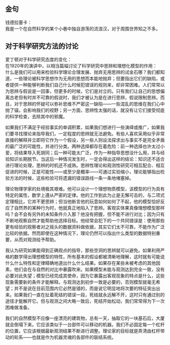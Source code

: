 ## 金句  

钱德拉塞卡：  
我是一个在自然科学的某个小巷中独自游荡的流浪汉，对于周围世界知之不多。


## 对于科学研究方法的讨论

爱丁顿对于科学研究态度的变化：  
在1920年的演讲中，以相当篇幅讨论了科学研究中思辨和理想化模型的作用：  
  什么是我们可以用来检验科学理论合理发展、抛弃无用思辨的试金石哪？我们都知道，一些理论被科学思想作为无用的思想而本能地抛弃；但要指出它们的缺陷，或者提供一种能够判断我们自己什么时候犯错误的规则来，却非常困难。人们常常以为思辨与假说是一回事，但更多的时候，它们是对立的。只有我们让自己的思想偏离古老但有时并不可靠的假说时，我们才被认为是在进行思辨，假说限制思辨。而且，对于思辨的怀疑可以弥补思维不严密这一缺陷——一些混乱的思维在我们心中抛了锚，会影响我们的视野；另一方面，思辨性太强的话，就没有让它们接受彻底的科学检查，去除其中的邪魔。  

  如果我们不满足于经验事实的单调积累，如果我们想进行一些演绎或推广，如果我们要寻找理论来指导我们，一定程度的思辨就无法避免。有些人喜欢采用似乎非常直接的解释并立即将它作为一个假设，另一些人则设法探求出与事实不是完全矛盾的最广泛的可能性，并进行分类。两种选择都存在着危险：前一种选择也许太过小爱，将结果导入死胡同；后一种可能太广泛，作为一种指导思想没什么用，并与经验知识长期脱节。当这后一种情况发生时，一定会得出这样的结论：知识还不适合进行理论处理，思辨的时机还不成熟。思辨性理论和观测性研究可相互配合、相互促进的时候，正是可能性——或至少是概率——可通过实验缩小，理论能够指出检验方法的时候，这些检验可将遗漏的错误路线一条一条地堵塞掉。  

  理论物理学家的处境极其艰难。他可以设计一个理想物质模型，该模型的行为具有特定的属性，数学上遵从严密的定律。他的工作到此为止是无懈可击的，与二项式定理相比，它并不更思辨；但当他断言他的玩意如何如何了不起，他的模型恰好反应了自然界的某种行为时，他就真正地陷入了思辨。客观实体果真像理想模型那样吗？会不会有另外的未知条件介入那？他没有把握，但不能不进行对比；因为只有不断地观察自然才能帮助他选择目标。他经常会犯下的一个共同错误是：使用那些更有经验的观察者对之摇头的数据资料做依据，其实它们太不可靠，不能作为广泛比较的依据。然而即使在这种情况下，理论仍然可以指出什么类型的数据特别重要，从而对观测给予帮助。  

  我认为研究如果能得到正确观点的指导，那些空洞的思辨就可以避免。如果利用严格的数学得出理想模型的特性，所有基本的假设都被清晰地理解，这时就有可能说什么什么特性和定律精确地道出什么什么结果。如果存在某些未被考虑的其他因素，他们会在与自然的对比中暴露吹来。如果模型未能与观测达到完全一致，没有必要对此失望；模型已经完成其使命，因为它暴露出客观现象的特点是什么，这些现象需要新的条件才能解释。与观测达到初步一致是必要的，否则模型就毫无希望；并不是说在目前范围内它必然是错的，而是说它明显地将次要的特征突出出来。如果我们一直在扯着死结的错误一段，死结就永远解不开，这时只有通过别的途径才能解开它。但与观测之间大略一致后，死结开始松动，我们常常得为下一次困难做准备。

  我们的自然模型不应像一座漂亮的建筑物，总有一天，抽取它的一块基石后，大厦就会倒塌下来。它应该类似于一台部件可以移动的机器。我们不必固定每一个杠杆的位置，它应该根据最新观测结果不断进行调整。理论家的目标就是弄清由杠杆带动的轮系——也就是作为机器灵魂的各部件的联结系统。  
  
